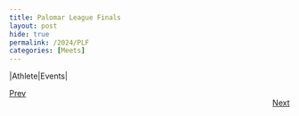 ```yaml
---
title: Palomar League Finals
layout: post
hide: true
permalink: /2024/PLF
categories: [Meets]
---
```


|Athlete|Events|

<div style="text-align: left"> <a href="{{site.baseurl}}/2024/FS">Prev</a></div> 
<div style="text-align: right"> <a href="{{site.baseurl}}/2024/CIFD">Next</a></div>